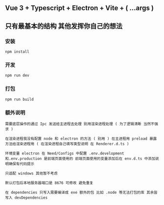 ## Vue 3 + Typescript + Electron + Vite + ( ...args )

## 只有最基本的结构 其他发挥你自己的想法

### 安装

```
npm install
```

### 开发

```
npm run dev
```

### 打包

```
npm run build
```

### 额外说明

```
需要底层操作的通过 Ipc 发送给主进程去处理 别用渲染进程处理 ( 为了逻辑清晰 当然不强求 )

在渲染进程我没有配置 node 和 electron 的方法 ( 别用 ) 在主进程用 preload 暴露方法给渲染进程用 ( 在渲染进程自己填写类型说明 在 Renderer.d.ts )
```

```
环境变量 electron 在 Need/Configs 中配置 .env.development 和.env.production 是前端页面使用的 前端页面使用的变量添加后在 env.d.ts 中添加说明确保有代码提示
```

```
只适配 windows 其他暂不考虑
```

```
默认打包后本地服务器端口是 8676 可修改 避免重复
```

```
在 dependencies 只写入需要编译成 exe 额外的包 比如 .node 等无法打包的库 其余皆写入 devDependencies
```
